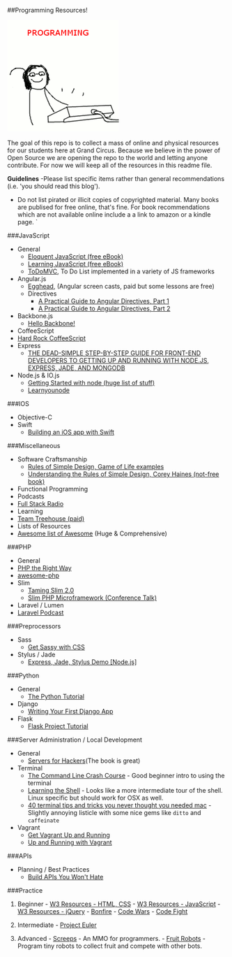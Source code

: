 ##Programming Resources!

![Programming!](programming.gif)

The goal of this repo is to collect a mass of online and physical resources for our students here at Grand Circus. Because we believe in the power of Open Source we are opening the repo to the world and letting anyone contribute. For now we will keep all of the resources in this readme file.

**Guidelines**
-Please list specific items rather than general recommendations (i.e. 'you should read this blog').
- Do not list pirated or illicit copies of copyrighted material. Many books are publised for free online, that's fine. For book recommendations which are not available online include a a link to amazon or a kindle page.
`

###JavaScript
- General
  - [Eloquent JavaScript (free eBook)](http://www.eloquentjavascript.com)
  - [Learning JavaScript (free eBook)](http://addyosmani.com/resources/essentialjsdesignpatterns/book/)
  - [ToDoMVC](http://todomvc.com), To Do List implemented in a variety of JS frameworks
- Angular.js
  - [Egghead](http://egghead.io), (Angular screen casts, paid but some lessons are free)
  - Directives
    - [A Practical Guide to Angular Directives, Part 1](http://www.sitepoint.com/practical-guide-angularjs-directives/)
    - [A Practical Guide to Angular Directives, Part 2](http://www.sitepoint.com/practical-guide-angularjs-directives-part-two/)
- Backbone.js
  - [Hello Backbone!](http://arturadib.com/hello-backbonejs/)
- CoffeeScript
 - [Hard Rock CoffeeScript](http://hardrockcoffeescript.org)
- Express
  - [THE DEAD-SIMPLE STEP-BY-STEP GUIDE FOR FRONT-END DEVELOPERS TO GETTING UP AND RUNNING WITH NODE.JS, EXPRESS, JADE, AND MONGODB](http://cwbuecheler.com/web/tutorials/2013/node-express-mongo/)
- Node.js & IO.js
  - [Getting Started with node (huge list of stuff)](http://stackoverflow.com/questions/2353818/how-do-i-get-started-with-node-js)
  - [Learnyounode](https://github.com/workshopper/learnyounode)


###IOS
- Objective-C
- Swift
  - [Building an iOS app with Swift](https://www.airpair.com/swift/building-swift-app-tutorial)

###Miscellaneous
- Software Craftsmanship
  - [Rules of Simple Design, Game of Life examples](https://www.youtube.com/watch?v=ooIy0yk44t8)
  - [Understanding the Rules of Simple Design, Corey Haines (not-free book)](https://leanpub.com/4rulesofsimpledesign)
- Functional Programming
- Podcasts
 - [Full Stack Radio](http://fullstackradio.com)
- Learning
 - [Team Treehouse (paid)](https://teamtreehouse.com)
- Lists of Resources
 - [Awesome list of Awesome](https://github.com/sindresorhus/awesome) (Huge & Comprehensive)

###PHP
- General
 - [PHP the Right Way](http://www.phptherightway.com/)
 - [awesome-php](https://github.com/ziadoz/awesome-php)
- Slim
  - [Taming Slim 2.0](http://code.tutsplus.com/tutorials/taming-slim-20--net-30669)
  - [Slim PHP Microframework (Conference Talk)](https://www.youtube.com/watch?v=yEA0VWHCFac)
- Laravel / Lumen
 - [Laravel Podcast](http://www.laravelpodcast.com/)

###Preprocessors
- Sass
  - [Get Sassy with CSS](http://sassshop.com)
- Stylus / Jade
  - [Express, Jade, Stylus Demo [Node.js]](http://code.runnable.com/U_kP7TNQ2DxbGg7d/express-jade-stylus-demo-for-node-js)

###Python
- General
  - [The Python Tutorial](https://docs.python.org/2/tutorial/)
- Django
  - [Writing Your First Django App](https://docs.djangoproject.com/en/1.8/intro/tutorial01/)
- Flask
  - [Flask Project Tutorial](http://flask.pocoo.org/docs/0.10/tutorial/)

###Server Administration / Local Development
- General
  - [Servers for Hackers](https://serversforhackers.com)(The book is great)
- Terminal
  - [The Command Line Crash Course](http://cli.learncodethehardway.org/book/) - Good beginner intro to using the terminal
  - [Learning the Shell](http://linuxcommand.org/lc3_learning_the_shell.php) - Looks like a more intermediate tour of the shell. Linux specific but should work for OSX as well.
  - [40 terminal tips and tricks you never thought you needed mac](http://computers.tutsplus.com/tutorials/40-terminal-tips-and-tricks-you-never-thought-you-needed--mac-51192) - Slightly annoying listicle with some nice gems like `ditto` and `caffeinate`
- Vagrant
  - [Get Vagrant Up and Running](https://scotch.io/tutorials/get-vagrant-up-and-running-in-no-time)
  - [Up and Running with Vagrant](https://serversforhackers.com/video/up-and-running-with-vagrant)

###APIs
- Planning / Best Practices
  - [Build APIs You Won't Hate](https://leanpub.com/build-apis-you-wont-hate)

###Practice
  1. Beginner
    - [W3 Resources - HTML, CSS](http://www.w3resource.com/html-css-exercise/index.php)
    - [W3 Resources - JavaScript](http://www.w3resource.com/javascript-exercises/)
    - [W3 Resources - jQuery](http://www.w3resource.com/jquery-exercises/)
    - [Bonfire](http://www.freecodecamp.com/challenges/bonfire-meet-bonfire)
    - [Code Wars](http://codewars.com/)
    - [Code Fight](http://codefights.com/)


  1. Intermediate
    - [Project Euler](https://projecteuler.net/)

  1. Advanced
    - [Screeps](https://screeps.com/) - An MMO for programmers.
    - [Fruit Robots](http://fruitbots.herokuapp.com/) - Program tiny robots to collect fruit and compete with other bots.






